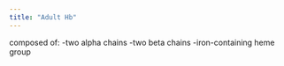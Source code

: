 ```yaml
---
title: "Adult Hb"
---
```

composed of:
-two alpha chains 
-two beta chains
-iron-containing heme group

